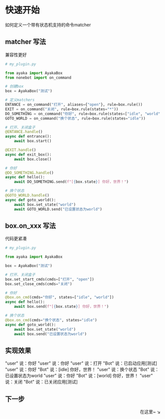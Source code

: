 # 快速开始

如何定义一个带有状态机支持的命令matcher

## matcher 写法

兼容性更好

```py
# my_plugin.py

from ayaka import AyakaBox
from nonebot import on_command

# 创建box
box = AyakaBox("测试")

# 定义matchers
ENTANCE = on_command("打开", aliases={"open"}, rule=box.rule())
EXIT = on_command("关闭", rule=box.rule(states="*"))
DO_SOMETHING = on_command("你好", rule=box.rule(states=["idle", "world"]))
GOTO_WORLD = on_command("换个状态", rule=box.rule(states="idle"))

# 打开、关闭盒子
@ENTANCE.handle()
async def entrance():
    await box.start()

@EXIT.handle()
async def exit_box():
    await box.close()

# 你好
@DO_SOMETHING.handle()
async def hello():
    await DO_SOMETHING.send(f"[{box.state}] 你好，世界！")

# 换个状态
@GOTO_WORLD.handle()
async def goto_world():
    await box.set_state("world")
    await GOTO_WORLD.send("已设置状态为world")
```

## box.on_xxx 写法

代码更紧凑

```py
# my_plugin.py

from ayaka import AyakaBox

box = AyakaBox("测试")

# 打开、关闭盒子
box.set_start_cmds(cmds=["打开", "open"])
box.set_close_cmds(cmds="关闭")

# 你好
@box.on_cmd(cmds="你好", states=["idle", "world"])
async def hello():
    await box.send(f"[{box.state}] 你好，世界！")

# 换个状态
@box.on_cmd(cmds="换个状态", states="idle")
async def goto_world():
    await box.set_state("world")
    await box.send("已设置状态为world")
```

## 实现效果

<div class="demo">
"user" 说：你好
"user" 说：你好
"user" 说：打开
"Bot" 说：已启动应用[测试]
"user" 说：你好
"Bot" 说：[idle] 你好，世界！
"user" 说：换个状态
"Bot" 说：已设置状态为world
"user" 说：你好
"Bot" 说：[world] 你好，世界！
"user" 说：关闭
"Bot" 说：已关闭应用[测试]
</div>

## 下一步

<div align="right">
    在这里~ ↘

</div>




